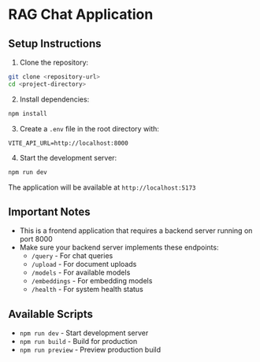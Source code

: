 # RAG Chat Application

## Setup Instructions

1. Clone the repository:
```bash
git clone <repository-url>
cd <project-directory>
```

2. Install dependencies:
```bash
npm install
```

3. Create a `.env` file in the root directory with:
```
VITE_API_URL=http://localhost:8000
```

4. Start the development server:
```bash
npm run dev
```

The application will be available at `http://localhost:5173`

## Important Notes

- This is a frontend application that requires a backend server running on port 8000
- Make sure your backend server implements these endpoints:
  - `/query` - For chat queries
  - `/upload` - For document uploads
  - `/models` - For available models
  - `/embeddings` - For embedding models
  - `/health` - For system health status

## Available Scripts

- `npm run dev` - Start development server
- `npm run build` - Build for production
- `npm run preview` - Preview production build